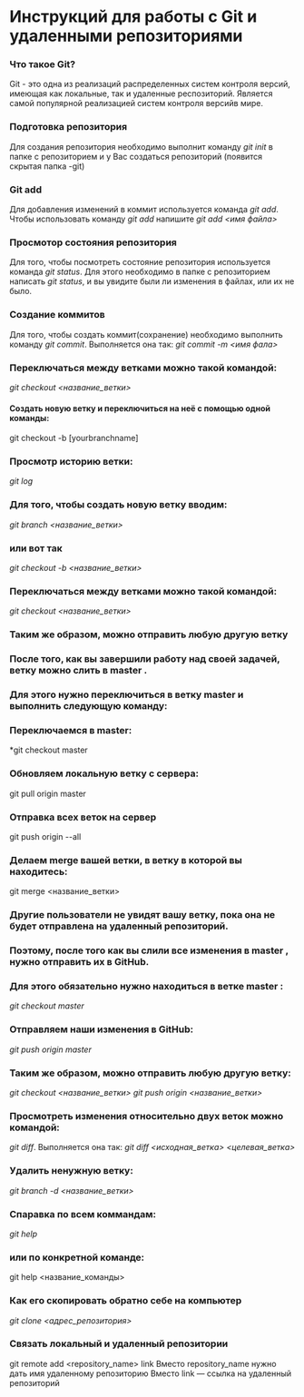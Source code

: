 # Инструкций для работы с Git  и удаленными репозиториями

### Что такое Git?
Git - это одна из реализаций распределенных систем
контроля версий, имеющая как локальные, так и удаленные респозиторий. Является самой популярной реализацией систем контроля версийв мире.
### Подготовка репозитория
Для создания репозитория необходимо выполнит команду *git init* в папке с репозиторием и  у Вас создаться репозиторий (появится скрытая папка -git)

### Git add
Для добавления изменений в коммит используется команда
*git add*. Чтобы использовать команду *git add* напишите
*git add <имя файла>*

### Просмотор состояния репозитория
Для того, чтобы посмотреть состояние репозитория
используется команда *git status*. Для этого необходимо
в папке с репозиторием написать *git status*, и вы
увидите были ли изменения в файлах, или их не было.

### Создание коммитов
Для того, чтобы создать коммит(сохранение) необходимо выполнить команду *git commit*. Выполняется она так:
*git commit -m <имя фала>*

### Переключаться между ветками можно такой командой:
*git checkout <название_ветки>*
#### Cоздать новую ветку и переключиться на неё с помощью одной команды: 
git checkout -b [yourbranchname]

### Просмотр историю ветки:
*git log*

### Для того, чтобы создать новую ветку вводим:
*git branch <название_ветки>*
### или вот так
*git checkout -b <название_ветки>*

### Переключаться между ветками можно такой командой:
*git checkout <название_ветки>*

### Таким же образом, можно отправить любую другую ветку
### После того, как вы завершили работу над своей задачей, ветку можно слить в master . 
### Для этого нужно переключиться в ветку master и выполнить следующую команду:

### Переключаемся в master: 
*git checkout master

### Обновляем локальную ветку с сервера: 
git pull origin master

### Отправка всех веток на сервер
git push origin --all

### Делаем merge вашей ветки, в ветку в которой вы находитесь:
git merge <название_ветки>

### Другие пользователи не увидят вашу ветку, пока она не будет отправлена на удаленный репозиторий. 
### Поэтому, после того как вы слили все изменения в master , нужно отправить их в GitHub.
### Для этого обязательно нужно находиться в ветке master :
*git checkout master*

### Отправляем наши изменения в GitHub:
*git push origin master*

### Таким же образом, можно отправить любую другую ветку:
*git checkout <название_ветки>*
*git push origin <название_ветки>*


### Просмотреть изменения относительно двух веток можно командой: 
*git diff*. Выполняется она так:
*git diff <исходная_ветка> <целевая_ветка>*

### Удалить ненужную ветку:
*git branch -d <название_ветки>*

### Спаравка по всем коммандам:
*git help*
### или по конкретной команде:
git help <название_команды>

### Как его скопировать обратно себе на компьютер
*git clone <адрес_репозитория>*

### Связать локальный и удаленный репозитории
git remote add <repository_name> link
Вместо repository_name нужно дать имя удаленному репозиторию
Вместо link — ссылка на удаленный репозиторий




